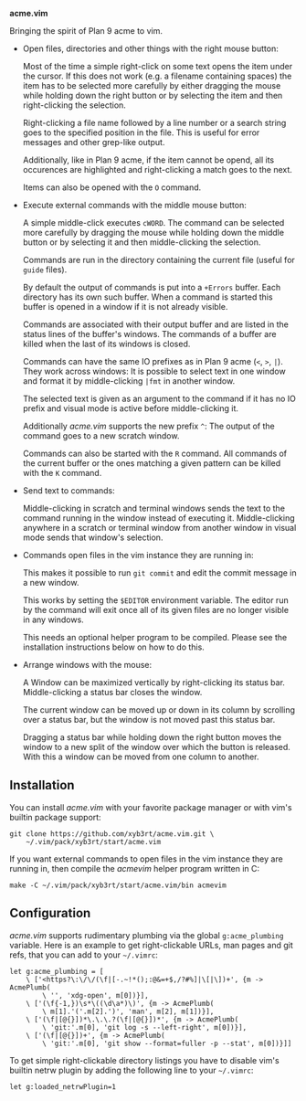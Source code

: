 **acme.vim**

Bringing the spirit of Plan 9 acme to vim.

* Open files, directories and other things with the right mouse button:

	Most of the time a simple right-click on some text opens the item under
	the cursor. If this does not work (e.g. a filename containing spaces)
	the item has to be selected more carefully by either dragging the mouse
	while holding down the right button or by selecting the item and then
	right-clicking the selection.

	Right-clicking a file name followed by a line number or a search string
	goes to the specified position in the file. This is useful for error
	messages and other grep-like output.

	Additionally, like in Plan 9 acme, if the item cannot be opend, all its
	occurences are highlighted and right-clicking a match goes to the next.

	Items can also be opened with the `O` command.

* Execute external commands with the middle mouse button:

	A simple middle-click executes `cWORD`. The command can be selected
	more carefully by dragging the mouse while holding down the middle
	button or by selecting it and then middle-clicking the selection.

	Commands are run in the directory containing the current file (useful
	for `guide` files).

	By default the output of commands is put into a `+Errors` buffer.
	Each directory has its own such buffer. When a command is started this
	buffer is opened in a window if it is not already visible.

	Commands are associated with their output buffer and are listed in the
	status lines of the buffer's windows. The commands of a buffer are
	killed when the last of its windows is closed.

	Commands can have the same IO prefixes as in Plan 9 acme (`<`, `>`,
	`|`). They work across windows: It is possible to select text in one
	window and format it by middle-clicking `|fmt` in another window.

	The selected text is given as an argument to the command if it has no
	IO prefix and visual mode is active before middle-clicking it.

	Additionally *acme.vim* supports the new prefix `^`: The output of the
	command goes to a new scratch window.

	Commands can also be started with the `R` command. All commands of the
	current buffer or the ones matching a given pattern can be killed with
	the `K` command.

* Send text to commands:

	Middle-clicking in scratch and terminal windows sends the text to the
	command running in the window instead of executing it. Middle-clicking
	anywhere in a scratch or terminal window from another window in visual
	mode sends that window's selection.

* Commands open files in the vim instance they are running in:

	This makes it possible to run `git commit` and edit the commit message
	in a new window.

	This works by setting the `$EDITOR` environment variable. The editor
	run by the command will exit once all of its given files are no longer
	visible in any windows.

	This needs an optional helper program to be compiled. Please see the
	installation instructions below on how to do this.

* Arrange windows with the mouse:

	A Window can be maximized vertically by right-clicking its status bar.
	Middle-clicking a status bar closes the window.

	The current window can be moved up or down in its column by scrolling
	over a status bar, but the window is not moved past this status bar.

	Dragging a status bar while holding down the right button moves the
	window to a new split of the window over which the button is released.
	With this a window can be moved from one column to another.


Installation
------------

You can install *acme.vim* with your favorite package manager or with vim's
builtin package support:

```
git clone https://github.com/xyb3rt/acme.vim.git \
	~/.vim/pack/xyb3rt/start/acme.vim
```

If you want external commands to open files in the vim instance they are
running in, then compile the *acmevim* helper program written in C:

```
make -C ~/.vim/pack/xyb3rt/start/acme.vim/bin acmevim
```


Configuration
-------------

*acme.vim* supports rudimentary plumbing via the global `g:acme_plumbing`
variable. Here is an example to get right-clickable URLs, man pages and git
refs, that you can add to your `~/.vimrc`:

```
let g:acme_plumbing = [
	\ ['<https?\:\/\/(\f|[-.~!*();:@&=+$,/?#%]|\[|\])+', {m -> AcmePlumb(
		\ '', 'xdg-open', m[0])}],
	\ ['(\f{-1,})\s*\((\d\a*)\)', {m -> AcmePlumb(
		\ m[1].'('.m[2].')', 'man', m[2], m[1])}],
	\ ['(\f|[@{}])*\.\.\.?(\f|[@{}])*', {m -> AcmePlumb(
		\ 'git:'.m[0], 'git log -s --left-right', m[0])}],
	\ ['(\f|[@{}])+', {m -> AcmePlumb(
		\ 'git:'.m[0], 'git show --format=fuller -p --stat', m[0])}]]
```

To get simple right-clickable directory listings you have to disable vim's
builtin netrw plugin by adding the following line to your `~/.vimrc`:

```
let g:loaded_netrwPlugin=1
```
